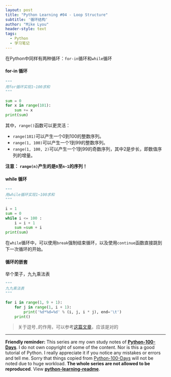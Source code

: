 ```yaml
---
layout: post
title: "Python Learning #04 - Loop Structure"
subtitle: '循环结构'
author: "Mike Lyou"
header-style: text
tags:
  - Python
  - 学习笔记
---
```


在Python中同样有两种循环：`for-in`循环和`while`循环

#### for-in 循环
```python
"""
用for循环实现1~100求和
"""

sum = 0
for x in range(101):
    sum += x
print(sum)
```
其中，`range()`函数可以更灵活：

- `range(101)`可以产生一个0到100的整数序列。
- `range(1, 100)`可以产生一个1到99的整数序列。
- `range(1, 100, 2)`可以产生一个1到99的奇数序列，其中2是步长，即数值序列的增量。

**注意： `range(n)`产生的是`0`至`n-1`的序列！**

#### while 循环

```python
"""
用while循环实现1~100求和
"""

i = 1
sum = 0
while i <= 100 :
    i = i + 1
    sum =sum + i
print(sum)
```

在`while`循环中，可以使用`break`强制结束循环，以及使用`continue`函数直接跳到下一次循环的开始。

#### 循环的嵌套
举个栗子，九九乘法表
```python
"""
九九乘法表
"""

for i in range(1, 9 + 1):
    for j in range(1, i + 1):
        print('%d*%d=%d' % (i, j, i * j), end='\t')
    print()
```
>关于逗号`,`的作用，可以参考[这篇文章](https://blog.csdn.net/liuzx32/article/details/7831247)，应该是对的

------------
**Friendly reminder:** This series are my own study notes of **[Python-100-Days](https://github.com/jackfrued/Python-100-Days)**. I do not own copyright of some of the content. Nor is this a good tutorial of Python. I really appreciate it if you notice any mistakes or errors and tell me. Sorry that things copied from [Python-100-Days](https://github.com/jackfrued/Python-100-Days) will not be noted due to huge workload. **The whole series are not allowed to be reproduced**. View **[python-learning-readme](https://mikelyou.com/2020/01/02/python-learning-00-readme/)**.
